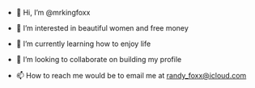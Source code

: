 - 👋 Hi, I’m @mrkingfoxx

- 👀 I’m interested in beautiful women and free money 

- 🌱 I’m currently learning how to enjoy life

- 💞️ I’m looking to collaborate on building my profile 

- 📫 How to reach me would be to email me at randy_foxx@icloud.com

<!---
mrkingfoxx/mrkingfoxx is a ✨ special ✨ repository because its `README.md` (this file) appears on your GitHub profile.
You can click the Preview link to take a look at your changes.
--->
